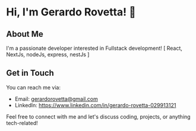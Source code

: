 # Hi, I'm Gerardo Rovetta! 👋

## About Me
I'm a passionate developer interested in Fullstack development! [ React, NextJs, nodeJs, express, nestJs ]

## Get in Touch
You can reach me via:
- Email: gerardorovetta@gmail.com
- LinkedIn: https://www.linkedin.com/in/gerardo-rovetta-029913121

Feel free to connect with me and let's discuss coding, projects, or anything tech-related!
